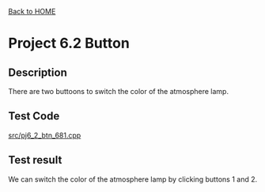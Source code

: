 [Back to HOME](../README.md)

# Project 6.2 Button

## Description

There are two buttoons to switch the color of the atmosphere lamp.

## Test Code

[src/pj6_2_btn_681.cpp](src/pj6_2_btn_681.cpp)

## Test result

We can switch the color of the atmosphere lamp by clicking buttons 1 and 2.
